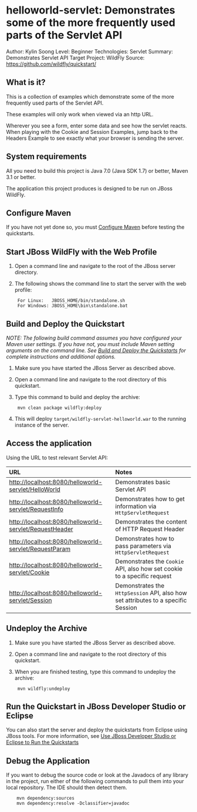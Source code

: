 helloworld-servlet: Demonstrates some of the more frequently used parts of the Servlet API
==========================================================================================
Author: Kylin Soong
Level: Beginner
Technologies: Servlet
Summary: Demonstrates Servlet API
Target Project: WildFly
Source: <https://github.com/wildfly/quickstart/>

What is it?
-----------

This is a collection of examples which demonstrate some of the more frequently used parts of the Servlet API.

These examples will only work when viewed via an http URL.

Wherever you see a form, enter some data and see how the servlet reacts. When playing with the Cookie and Session Examples, jump back to the Headers Example to see exactly what your browser is sending the server.

System requirements
-------------------

All you need to build this project is Java 7.0 (Java SDK 1.7) or better, Maven 3.1 or better.

The application this project produces is designed to be run on JBoss WildFly.

Configure Maven
---------------

If you have not yet done so, you must [Configure Maven](../README.md#mavenconfiguration) before testing the quickstarts.


Start JBoss WildFly with the Web Profile
-------------------------

1. Open a command line and navigate to the root of the JBoss server directory.
2. The following shows the command line to start the server with the web profile:

        For Linux:   JBOSS_HOME/bin/standalone.sh
        For Windows: JBOSS_HOME\bin\standalone.bat


Build and Deploy the Quickstart
-------------------------

_NOTE: The following build command assumes you have configured your Maven user settings. If you have not, you must include Maven setting arguments on the command line. See [Build and Deploy the Quickstarts](../README.md#buildanddeploy) for complete instructions and additional options._

1. Make sure you have started the JBoss Server as described above.
2. Open a command line and navigate to the root directory of this quickstart.
3. Type this command to build and deploy the archive:

        mvn clean package wildfly:deploy

4. This will deploy `target/wildfly-servlet-helloworld.war` to the running instance of the server.


Access the application 
---------------------

Using the URL to test relevant Servlet API:

| **URL** | **Notes** |
|:--------|:----------|
|<http://localhost:8080/helloworld-servlet/HelloWorld>   |Demonstrates basic Servlet API |
|<http://localhost:8080/helloworld-servlet/RequestInfo>  |Demonstrates how to get information via `HttpServletRequest` |
|<http://localhost:8080/helloworld-servlet/RequestHeader>|Demonstrates the content of HTTP Request Header |
|<http://localhost:8080/helloworld-servlet/RequestParam> |Demonstrates how to pass parameters via `HttpServletRequest` |
|<http://localhost:8080/helloworld-servlet/Cookie>       |Demonstrates the `Cookie` API, also how set cookie to a specific request |
|<http://localhost:8080/helloworld-servlet/Session>      |Demonstrates the `HttpSession` API, also how set attributes  to a specific Session |

Undeploy the Archive
--------------------

1. Make sure you have started the JBoss Server as described above.
2. Open a command line and navigate to the root directory of this quickstart.
3. When you are finished testing, type this command to undeploy the archive:

        mvn wildfly:undeploy


Run the Quickstart in JBoss Developer Studio or Eclipse
-------------------------------------
You can also start the server and deploy the quickstarts from Eclipse using JBoss tools. For more information, see [Use JBoss Developer Studio or Eclipse to Run the Quickstarts](../README.md#useeclipse) 


Debug the Application
------------------------------------

If you want to debug the source code or look at the Javadocs of any library in the project, run either of the following commands to pull them into your local repository. The IDE should then detect them.

        mvn dependency:sources
        mvn dependency:resolve -Dclassifier=javadoc
